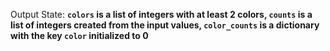 Output State: **`colors` is a list of integers with at least 2 colors, `counts` is a list of integers created from the input values, `color_counts` is a dictionary with the key `color` initialized to 0**